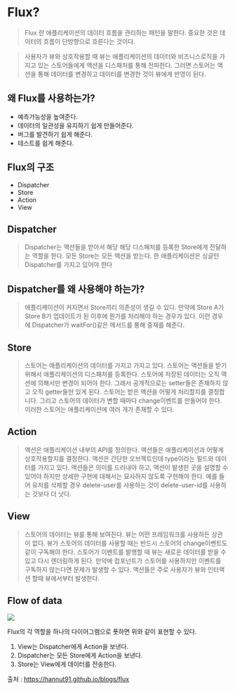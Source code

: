 # Flux?

> Flux 란 애플리케이션의 데이터 흐름을 관리하는 패턴을 말한다. 중요한 것은 데이터의 흐름이 단방향으로 흐른다는 것이다.

> 사용자가 뷰와 상호작용할 때 뷰는 애플리케이션의 데이터와 비즈니스로직을 가지고 있는 스토어들에게 액션을 디스패처를 통해 전파한다. 그러면 스토어는 액션을 통해 데이터를 변경하고 데이터를 변경한 것이 뷰에게 반영이 된다.

## 왜 Flux를 사용하는가?

- 예측가능성을 높여준다.
- 데이터의 일관성을 유지하기 쉽게 만들어준다.
- 버그를 발견하기 쉽게 해준다.
- 테스트를 쉽게 해준다.

## Flux의 구조

- Dispatcher
- Store
- Action
- View

## Dispatcher

> Dispatcher는 액션들을 받아서 해당 해당 디스패처를 등록한 Store에게 전달하는 역할을 한다. 모든 Store는 모든 액션을 받는다. 한 애플리케이션은 싱글턴 Dispatcher를 가지고 있어야 한다

## Dispatcher를 왜 사용해야 하는가?

> 애플리케이션이 커지면서 Store끼리 의존성이 생길 수 있다. 만약에 Store A가 Store B가 업데이트가 된 이후에 뭔가를 처리해야 하는 경우가 있다. 이런 경우에 Dispatcher가 waitFor()같은 메서드를 통해 중재를 해준다.

## Store

> 스토어는 애플리케이션의 데이터를 가지고 가지고 있다. 스토어는 액션들을 받기 위해서 애플리케이션의 디스패처를 등록한다. 스토어에 저장된 데이터는 오직 액션에 의해서만 변경이 되어야 한다. 그래서 공개적으로는 setter들은 존재하지 않고 오직 getter들만 있게 된다.
> 스토어는 받은 액션을 어떻게 처리할지를 결정합니다. 그리고 스토어의 데이터가 변할 때마다 change이벤트를 만들어야 한다. 이러한 스토어는 애플리케이션에 여러 개가 존재할 수 있다.

## Action

> 액션은 애플리케이션 내부의 API를 정의한다. 액션들은 애플리케이션과 어떻게 상호작용할지를 결정한다.
> 액션은 간단한 오브젝트인데 type이라는 필드와 데이터를 가지고 있다.
> 액션들은 의미를 드러내야 하고, 액션이 발생한 곳을 설명할 수 있어야 하지만 상세한 구현에 대해서는 묘사하지 않도록 구현해야 한다. 예를 들어 유저를 삭제할 경우 delete-user를 사용하는 것이 delete-user-id를 사용하는 것보다 더 낫다.

## View

> 스토어의 데이터는 뷰를 통해 보여진다. 뷰는 어떤 프레임워크를 사용하든 상관이 없다. 뷰가 스토어의 데이터를 사용할 때는 반드시 스토어의 change이벤트도 같이 구독해야 한다. 스토어가 이벤트를 발행할 때 뷰는 새로운 데이터를 받을 수 있고 다시 렌더링하게 된다. 만약에 컴포넌트가 스토어를 사용하지만 이벤트를 구독하지 않는다면 문제가 발생할 수 있다.
> 액션들은 주로 사용자가 뷰와 인터랙션 할때 뷰에서부터 발생한다.

## Flow of data

<img src="https://user-images.githubusercontent.com/69666944/166097489-d5f8ab93-42bb-4993-9d06-361567c770b6.png">

Flux의 각 역할을 하나의 다이어그램으로 푯하면 위와 같이 표현할 수 있다.

1. View는 Dispatcher에게 Action을 보낸다.
2. Dispatcher는 모든 Store에게 Action을 보낸다.
3. Store는 View에게 데이터를 전송한다.

출처 : https://hannut91.github.io/blogs/flux

